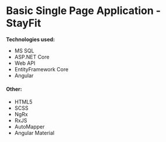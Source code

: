 <h1>Basic Single Page Application - StayFit</h1
<h4><strong>Technologies used:</strong></h4>
<ul>
  <li>MS SQL</li>
  <li>ASP.NET Core</li>
  <li>Web API</li>
  <li>EntityFramework Core</li>
  <li>Angular</li>
</ul>
<h4>Other:</h4>
<ul>
  <li>HTML5</li>
  <li>SCSS</li>
  <li>NgRx</li>
  <li>RxJS</li>
  <li>AutoMapper</li>
  <li>Angular Material</li>
</ul>
  

